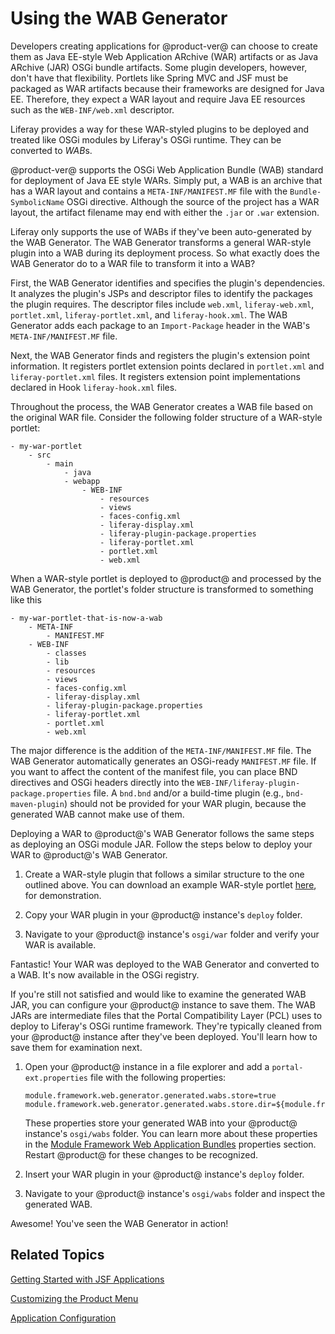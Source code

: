 # Using the WAB Generator [](id=using-the-wab-generator)

Developers creating applications for @product-ver@ can choose to create them as
Java EE-style Web Application ARchive (WAR) artifacts or as Java ARchive (JAR)
OSGi bundle artifacts. Some plugin developers, however, don't have that
flexibility. Portlets like Spring MVC and JSF must be packaged as WAR artifacts
because their frameworks are designed for Java EE. Therefore, they expect a WAR
layout and require Java EE resources such as the `WEB-INF/web.xml` descriptor.

Liferay provides a way for these WAR-styled plugins to be deployed and treated
like OSGi modules by Liferay's OSGi runtime. They can be converted to *WAB*s.

@product-ver@ supports the OSGi Web Application Bundle (WAB) standard for
deployment of Java EE style WARs. Simply put, a WAB is an archive that has a WAR
layout and contains a `META-INF/MANIFEST.MF` file with the `Bundle-SymbolicName`
OSGi directive. Although the source of the project has a WAR layout, the
artifact filename may end with either the `.jar` or `.war` extension.

Liferay only supports the use of WABs if they've been auto-generated by the WAB
Generator. The WAB Generator transforms a general WAR-style plugin into a WAB
during its deployment process. So what exactly does the WAB Generator do to a
WAR file to transform it into a WAB?

First, the WAB Generator identifies and specifies the plugin's dependencies. It
analyzes the plugin's JSPs and descriptor files to identify the packages the
plugin requires. The descriptor files include `web.xml`, `liferay-web.xml`,
`portlet.xml`, `liferay-portlet.xml`, and `liferay-hook.xml`.  The WAB Generator
adds each package to an `Import-Package` header in the WAB's
`META-INF/MANIFEST.MF` file.

Next, the WAB Generator finds and registers the plugin's extension point
information. It registers portlet extension points declared in `portlet.xml` and
`liferay-portlet.xml` files. It registers extension point implementations
declared in Hook `liferay-hook.xml` files. 

Throughout the process, the WAB Generator creates a WAB file based on the
original WAR file. Consider the following folder structure of a WAR-style
portlet:

    - my-war-portlet
        - src
            - main
                - java
                - webapp
                    - WEB-INF
                        - resources
                        - views
                        - faces-config.xml
                        - liferay-display.xml
                        - liferay-plugin-package.properties
                        - liferay-portlet.xml
                        - portlet.xml
                        - web.xml

When a WAR-style portlet is deployed to @product@ and processed by the WAB
Generator, the portlet's folder structure is transformed to something like this

    - my-war-portlet-that-is-now-a-wab
        - META-INF
            - MANIFEST.MF
        - WEB-INF
            - classes
            - lib
            - resources
            - views
            - faces-config.xml
            - liferay-display.xml
            - liferay-plugin-package.properties
            - liferay-portlet.xml
            - portlet.xml
            - web.xml

The major difference is the addition of the `META-INF/MANIFEST.MF` file. The WAB
Generator automatically generates an OSGi-ready `MANIFEST.MF` file. If you want
to affect the content of the manifest file, you can place BND directives and
OSGi headers directly into the `WEB-INF/liferay-plugin-package.properties` file.
A `bnd.bnd` and/or a build-time plugin (e.g., `bnd-maven-plugin`) should not be
provided for your WAR plugin, because the generated WAB cannot make use of them.

Deploying a WAR to @product@'s WAB Generator follows the same steps as deploying
an OSGi module JAR. Follow the steps below to deploy your WAR to @product@'s
WAB Generator.

1.  Create a WAR-style plugin that follows a similar structure to the one
    outlined above. You can download an example WAR-style portlet
    [here](https://dev.liferay.com/documents/10184/656312/com.liferay.hello.user.jsf.portlet-1.0-SNAPSHOT.war/8cdc236f-2dff-4ba6-b06a-de130c9232b6?download=true),
    for demonstration.

2.  Copy your WAR plugin in your @product@ instance's `deploy` folder.

3.  Navigate to your @product@ instance's `osgi/war` folder and verify your WAR
    is available.

Fantastic! Your WAR was deployed to the WAB Generator and converted to a WAB.
It's now available in the OSGi registry.

If you're still not satisfied and would like to examine the generated WAB JAR,
you can configure your @product@ instance to save them. The WAB JARs are
intermediate files that the Portal Compatibility Layer (PCL) uses to deploy to
Liferay's OSGi runtime framework. They're typically cleaned from your @product@
instance after they've been deployed. You'll learn how to save them for
examination next.

1.  Open your @product@ instance in a file explorer and add a
    `portal-ext.properties` file with the following properties:

        module.framework.web.generator.generated.wabs.store=true
        module.framework.web.generator.generated.wabs.store.dir=${module.framework.base.dir}/wabs

    These properties store your generated WAB into your @product@ instance's
    `osgi/wabs` folder. You can learn more about these properties in the
    [Module Framework Web Application Bundles](@platform-ref@/7.0-latest/propertiesdoc/portal.properties.html#Module%20Framework%20Web%20Application%20Bundles)
    properties section. Restart @product@ for these changes to be recognized.

2.  Insert your WAR plugin in your @product@ instance's `deploy` folder.

3.  Navigate to your @product@ instance's `osgi/wabs` folder and inspect the
    generated WAB.

Awesome! You've seen the WAB Generator in action!

## Related Topics [](id=related-topics)

[Getting Started with JSF Applications](/develop/tutorials/-/knowledge_base/7-0/getting-started-with-jsf-applications)

[Customizing the Product Menu](/develop/tutorials/-/knowledge_base/7-0/customizing-the-product-menu)

[Application Configuration](/develop/tutorials/-/knowledge_base/7-0/application-configuration)
